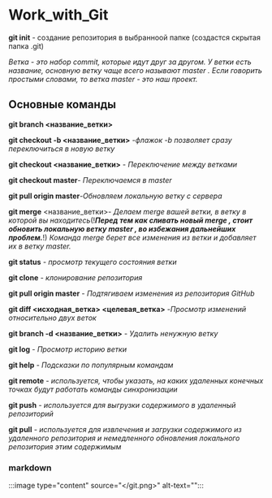 # Work_with_Git
**git init** - создание репозитория в выбранноой папке (создастся скрытая папка .git)

*_Ветка - это набор commit, которые идут друг за другом. У ветки есть название, основную ветку чаще всего называют master . Если говорить простыми словами, то ветка master - это наш проект._*
## Основные команды
**git branch <название_ветки>**

**git checkout -b <название_ветки>** -_флажок -b позволяет сразу переключиться в новую ветку_ 

**git checkout <название_ветки>** - _Переключение между ветками_

**git checkout master**- _Переключаемся в master_

**git pull origin master**-_Обновляем локальную ветку с сервера_

**git merge** <название_ветки>- _Делаем merge вашей ветки, в ветку в которой вы находитесь_(!***Перед тем как сливать новый merge , стоит обновить локальную ветку master , во избежания дальнейших проблем.***!)
_Команда merge берет все изменения из ветки и добавляет их в ветку master._

**git status** - _просмотр текущего состояния ветки_

**git clone** - _клонирование репозитория_


**git pull origin master** - _Подтягиваем изменения из репозитория GitHub_

**git diff <исходная_ветка> <целевая_ветка>** -_Просмотр изменений относительно двух веток_

**git branch -d <название_ветки>** - _Удалить ненужную ветку_

**git log** - _Просмотр историю ветки_

**git help** - _Подсказки по популярным командам_

**git remote** - _используется, чтобы указать, на каких удаленных конечных точках будут работать команды синхронизации_

**git push** - _используется для выгрузки содержимого в удаленный репозиторий_

**git pull** - _используется для извлечения и загрузки содержимого из удаленного репозитория и немедленного обновления локального репозитория этим содержимым_


### markdown
:::image type="content" source="</git.png>" alt-text="<alt git>":::
